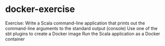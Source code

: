 # docker-exercise
Exercise:
Write a Scala command-line application that prints out the command-line arguments to the standard output (console)
Use one of the sbt plugins to create a Docker image
Run the Scala application as a Docker container
